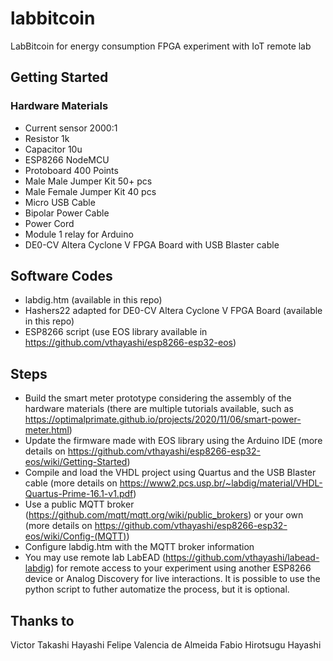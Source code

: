 # labbitcoin
LabBitcoin for energy consumption FPGA experiment with IoT remote lab

## Getting Started
### Hardware Materials
- Current sensor 2000:1
- Resistor 1k
- Capacitor 10u
- ESP8266 NodeMCU
- Protoboard 400 Points
- Male Male Jumper Kit 50+ pcs
- Male Female Jumper Kit 40 pcs
- Micro USB Cable
- Bipolar Power Cable
- Power Cord
- Module 1 relay for Arduino
- DE0-CV Altera Cyclone V FPGA Board with USB Blaster cable

## Software Codes
- labdig.htm (available in this repo)
- Hashers22 adapted for DE0-CV Altera Cyclone V FPGA Board (available in this repo)
- ESP8266 script (use EOS library available in https://github.com/vthayashi/esp8266-esp32-eos)

## Steps
- Build the smart meter prototype considering the assembly of the hardware materials (there are multiple tutorials available, such as https://optimalprimate.github.io/projects/2020/11/06/smart-power-meter.html)
- Update the firmware made with EOS library using the Arduino IDE (more details on https://github.com/vthayashi/esp8266-esp32-eos/wiki/Getting-Started)
- Compile and load the VHDL project using Quartus and the USB Blaster cable (more details on https://www2.pcs.usp.br/~labdig/material/VHDL-Quartus-Prime-16.1-v1.pdf)
- Use a public MQTT broker (https://github.com/mqtt/mqtt.org/wiki/public_brokers) or your own (more details on https://github.com/vthayashi/esp8266-esp32-eos/wiki/Config-(MQTT))
- Configure labdig.htm with the MQTT broker information
- You may use remote lab LabEAD (https://github.com/vthayashi/labead-labdig) for remote access to your experiment using another ESP8266 device or Analog Discovery for live interactions. It is possible to use the python script to futher automatize the process, but it is optional.

## Thanks to
Victor Takashi Hayashi
Felipe Valencia de Almeida
Fabio Hirotsugu Hayashi
